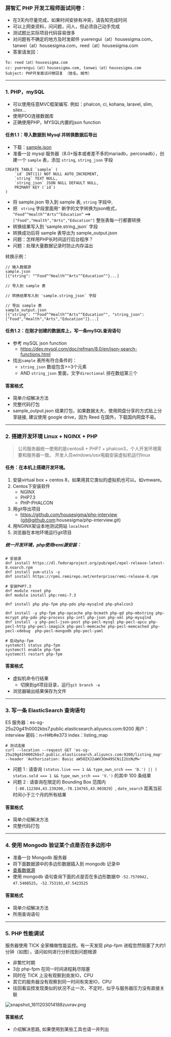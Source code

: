### 房智汇 PHP 开发工程师面试问卷：
- 在3天内尽量完成，如果时间安排有冲突，请告知完成时间
- 可以上网查资料，问问题，问人，但必须自己动手完成
- 测试题比实际项目代码容易很多
- 对问题有不确定的地方及时发邮件 yuerengui（at）housesigma.com，tanwei（at）housesigma.com，reed（at）housesigma.com
- 答案请发回： 
```
To: reed（at）housesigma.com
cc: yuerengui（at）housesigma.com, tanwei（at）housesigma.com
Subject: PHP开发面试问卷回复 （姓名，城市）
```

---
### 1. PHP，mySQL
- 可以使用任意MVC框架编写. 例如：phalcon, ci, kohana, laravel, slim, silex...
- 使用PDO连接数据库
- 正确使用PHP，MYSQL内置的json function

#### 任务1.1：导入数据到 Mysql 并转换数据后导出
- 下载：[sample.json](https://drive.google.com/file/d/1hXSxrxc342WtqPRAuzpLpTmi-wKprb_J/view?usp=sharing)
- 准备一台 mysql 服务器（8.0+版本或者差不多的mariadb，perconadb），创建一个 `sample` 表，添加 `string`, `string_json` 字段
```
CREATE TABLE `sample` (
	`id` INT(11) NOT NULL AUTO_INCREMENT,
	`string` TEXT NULL,
	`string_json` JSON NULL DEFAULT NULL,
	PRIMARY KEY (`id`)
)
```
- 将 sample.json 导入到 sample 表, `string` 字段中,
- 把 ` string` 字段里面用`^` 断字的文字转换为json格式，`^Food^^Health^^Arts^^Education^` ==> `["Food","Health","Arts","Education"]`
整张表每一行都要转换
- 转换结果写入到 'sample.string_json` 字段
- 转换成功后将 sample 表导出为 sample_output.json
- 问题：怎样用PHP长时间运行后台程序？
- 问题：处理大量数据记录时防止内存溢出

转换示例：
```
// 输入数据源
sample.json
[{"string": "^Food^^Health^^Arts^^Education^"}...]

// 导入到 sample 表

// 转换结果写入到 'sample.string_json` 字段

// 导出 sample 表
sample_output.json
[{"string": "^Food^^Health^^Arts^^Education^", "string_json": ["Food","Health","Arts","Education"]}...]
```

#### 任务1.2：在刚才创建的数据库上，写一条mySQL查询语句
- 参考 mySQL json function 
    - https://dev.mysql.com/doc/refman/8.0/en/json-search-functions.html
- 找出`sample` 表所有符合条件的：
  - `string_json` 数组包含>=3个元素
  - AND `string_json` 里面，文字`directional` 排在数组第三个

#### 答案格式
- 简单介绍解决方法
- 完整代码打包
- sample_output.json 结果打包，如果数据太大，使用网盘分享的方式贴上分享链接, 建议使用 google drive，因为 Reed 在国外，下载国内网盘不易。

---

### 2. 搭建开发环境 Linux + NGINX + PHP
> 公司服务器统一使用的是centos8 + PHP7 + phalcon3，个人开发环境需要和服务器一致。
开发人员windows/osx电脑安装虚拟机运行linux

#### 任务：在本机上搭建开发环境。
1. 安装virtual box + centos 8，如果用其它类似的虚拟机也可以。如vmware。
2. Centos下安装软件 
    - NGINX
    - PHP7.3
    - PHP-PHALCON
1. 用git导出项目
    - https://github.com/housesigma/php-interview  (git@github.com:housesigma/php-interview.git)
1. 用NGINX架设本地测试网站 `localhost` 
2. 浏览器在本地环境运行git项目


##### 统一开发环境，php使用remi源安装：
```
# 安装源
dnf install https://dl.fedoraproject.org/pub/epel/epel-release-latest-8.noarch.rpm
dnf install yum-utils -y
dnf install https://rpms.remirepo.net/enterprise/remi-release-8.rpm

# 安装PHP7.3
dnf module reset php
dnf module install php:remi-7.3

dnf install php php-fpm php-pdo php-mysqlnd php-phalcon3

dnf install -y php-fpm php-opcache php-bcmath php-gd php-mbstring php-mcrypt php-pdo php-process php-intl php-json php-xml php-mysqlnd
dnf install -y php-pecl-json-post php-pecl-mysql php-pecl-apcu php-pecl-http php-pecl-imagick php-pecl-memcache php-pecl-memcached php-pecl-xdebug  php-pecl-mongodb php-pecl-yaml

# 启动php-fpm
systemctl status php-fpm
systemctl enable php-fpm
systemctl restart php-fpm
```
#### 答案格式
- 虚拟机命令行结果
  - 切换到git项目目录，运行`git branch -a`
- 浏览器输出结果保存为文件

---
### 3. 写一条 ElasticSearch 查询语句
ES 服务器：es-sg-25u20g41h0002kbs7.public.elasticsearch.aliyuncs.com:9200
用户：interview  密码：n=H#b#e373
index：listing_map
```
# 测试连接
curl --location --request GET 'es-sg-25u20g41h0002kbs7.public.elasticsearch.aliyuncs.com:9200/listing_map' --header 'Authorization: Basic aW50ZXJ2aWV3Om49SCNiI2UzNzM='
```

- 问题 1 : 请查询 `(status.live === 1 && type_own_srch === 'D.') || ( status.sold === 1 && type_own_srch === 'V.')`  的其中 100 条结果
- 问题 2 : 请查询在限定的 Bounding Box 范围内（`-80.112304,43.239200,-78.134765,43.903829`）, `date_search` 距离当前时间小于三个月的所有结果


#### 答案格式
- 简单介绍解决方法
- 完整代码打包

---
### 4. 使用 Mongodb 验证某个点是否在多边形中

- 准备一台 Mongodb 服务器
- 将下面数据源中的多边形数据插入到 mongodb 记录中
- [查看数据源](http://geojson.io/#id=gist:yuerengui/287051fc8e767732744d3f91a8808df0&map=16/47.5401/-52.7550)
- 使用 mongodb 语句查询下面的点是否在多边形数据中
`-52.7570942, 47.5408525`，`-52.753193,47.5423525`

#### 答案格式
- 简单介绍解决方法
- 所用查询语句

---
### 5.  PHP 性能调试

服务器使用 TICK 全家桶做性能监控。有一天发现 php-fpm 进程忽然阻塞了大约1分钟（如图），请问如何进行分析找到问题根源
- 非繁忙时期
- 3台 php-fpm 在同一时间进程耗尽阻塞
- 同时在 TICK 上没有观察到突发IO，CPU 
- 其它的服务器没有观察到同一时间有突发IO，CPU
- 往回看监控发现类似的状况不止一次，不定时，似乎与服务器压力没有直接关联

![snapshot_1611203014188zuvrav.png](https://image.tracup.com/snapshot_1611203014188zuvrav.png)

#### 答案格式
- 介绍解决思路, 如果使用到某些工具也请一并列出
